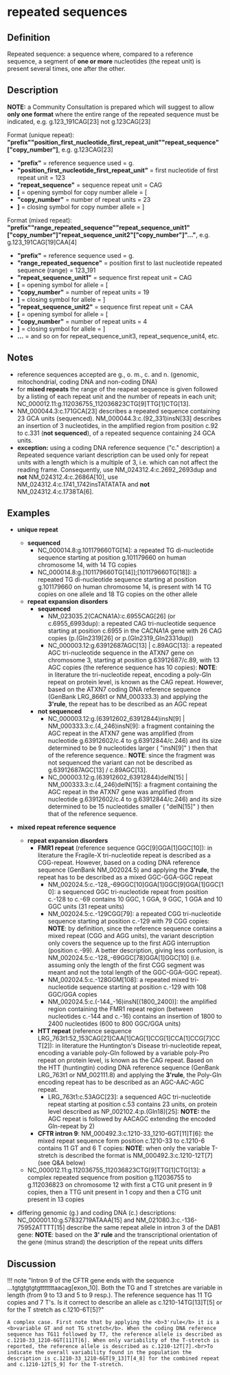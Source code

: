 # repeated sequences

## Definition

Repeated sequence: a sequence where, compared to a reference sequence, a segment of <b>one or more</b> nucleotides (the repeat unit) is present several times, one after the other.

## Description

****NOTE:**** a Community Consultation is prepared which will suggest to allow **only one format** where the entire range of the repeated sequence must be indicated, e.g. g.123\_191CAG[23] not g.123CAG[23]

Format (unique repeat):   **"prefix""position_first_nucleotide_first_repeat_unit""repeat_sequence"["copy_number"]**,  e.g. g.123CAG[23]

* **"prefix"**  =  reference sequence used  =  g.
* **"position_first_nucleotide_first_repeat_unit"**  =  first nucleotide of first repeat unit  =  123
* **"repeat_sequence"**  =  sequence repeat unit  =  CAG
* **[**  =  opening symbol for copy number allele  =  [
* **"copy_number"**  =  number of repeat units  =  23
* **]**  =  closing symbol for copy number allele  =  ]

Format (mixed repeat):   **"prefix""range_repeated_sequence""repeat_sequence_unit1"["copy_number"]"repeat_sequence_unit2"["copy_number"]"..."**,  e.g. g.123\_191CAG[19]CAA[4]

* **"prefix"**  =  reference sequence used  =  g.
* **"range_repeated_sequence"**  =  position first to last nucleotide repeated sequence (range)   =  123_191
* **"repeat_sequence_unit1"**  =  sequence first repeat unit  =  CAG
* **[**  =  opening symbol for allele  =  [
* **"copy_number"**  =  number of repeat units  =  19
* **]**  =  closing symbol for allele  =  ]
* **"repeat_sequence_unit2"**  =  sequence first repeat unit  =  CAA
* **[**  =  opening symbol for allele  =  [
* **"copy_number"**  =  number of repeat units  =  4
* **]**  =  closing symbol for allele  =  ]
* **...**  =  and so on for repeat_sequence_unit3, repeat_sequence_unit4, etc.

## Notes

* reference sequences accepted are g., o. m., c. and n. (genomic, mitochondrial, coding DNA and non-coding DNA)
* for **mixed repeats** the range of the reapeat sequence is given followed by a listing of each repeat unit and the number of repeats in each unit; NC\_000012.11:g.112036755\_112036823CTG[9]TTG[1]CTG[13].
* NM\_000044.3:c.171GCA[23] describes a repeated sequence containing 23 GCA units (sequenced). NM\_000044.3:c.(92_331)insN[33] describes an insertion of 3 nucleotides, in the amplified region from position c.92 to c.331 (**not sequenced**), of a repeated sequence containing 24 GCA units.
* **exception:** using a coding DNA reference sequence ("c." description) a Repeated sequence variant description can be used only for repeat units with a length which is a multiple of 3, i.e. which can not affect the reading frame. Consequently, use NM\_024312.4:c.2692_2693dup and **not** NM\_024312.4:c.2686A[10], use NM\_024312.4:c.1741\_1742insTATATATA and **not** NM\_024312.4:c.1738TA[6].
## Examples

* **unique repeat**
    * **sequenced**
        * NC\_000014.8:g.101179660TG[14]: a repeated TG di-nucleotide sequence starting at position g.101179660 on human chromosome 14, with 14 TG copies
        * NC\_000014.8:g.[101179660TG[14]];[101179660TG[18]]: a repeated TG di-nucleotide sequence starting at position g.101179660 on human chromosome 14, is present with 14 TG copies on one allele and 18 TG copies on the other allele
    * **repeat expansion disorders**
        * **sequenced**
            * NM\_023035.2(CACNA1A):c.6955CAG[26]  (or c.6955_6993dup): a repeated CAG tri-nucleotide sequence starting at position c.6955 in the CACNA1A gene with 26 CAG copies (p.(Gln2319[26] or p.(Gln2319_Gln2331dup))
            * NC\_000003.12:g.63912687AGC[13] | c.89AGC[13]: a repeated AGC tri-nucleotide sequence in the ATXN7 gene on chromosome 3, starting at position g.63912687/c.89, with 13 AGC copies  (the reference sequence has 10 copies): **NOTE**:    in literature the tri-nucleotide repeat, encoding a poly-Gln repeat on protein level, is known as the CAG repeat. However, based on the ATXN7 coding DNA reference sequence (GenBank LRG_866t1 or NM\_000333.3) and applying the **3'rule**, the repeat has to be described as an AGC repeat
        * **not sequenced**
            * NC\_000003.12:g.(63912602\_63912844)insN[9] | NM\_000333.3:c.(4\_246)insN[9]: a fragment containing the AGC repeat in the ATXN7 gene was amplified (from nucleotide g.63912602/c.4 to g.63912844/c.246) and its size determined to be 9 nucleotides larger ( "insN[9]" ) then that of the reference sequence.: **NOTE**:    since the fragment was not sequenced the variant can not be described as g.63912687AGC[13] / c.89AGC[13].
            * NC\_000003.12:g.(63912602\_63912844)delN[15] | NM\_000333.3:c.(4\_246)delN[15]: a fragment containing the AGC repeat in the ATXN7 gene was amplified (from nucleotide g.63912602/c.4 to g.63912844/c.246) and its size determined to be 15 nucleotides smaller ( "delN[15]" ) then that of the reference sequence.
    
* **mixed repeat reference sequence**
    * **repeat expansion disorders**
        * **FMR1 repeat**  (reference sequence GGC[9]GGA[1]GGC[10]): in literature the Fragile-X tri-nucleotide repeat is described as a CGG-repeat. However, based on a coding DNA reference sequence (GenBank NM\_002024.5) and applying the **3'rule**, the repeat has to be described as a mixed GGC-GGA-GGC repeat
            * NM\_002024.5:c.-128\_-69GGC[10]GGA[1]GGC[9]GGA[1]GGC[10]: a sequenced GGC tri-nucleotide repeat from position c.-128 to c.-69 contains 10 GGC, 1 GGA, 9 GGC, 1 GGA and 10 GGC units (31 repeat units)
            * NM\_002024.5:c.-129CGG[79]: a repeated CGG tri-nucleotide sequence starting at position c.-129 with 79 CGG copies: **NOTE**:    by definition, since the reference sequence contains a mixed repeat (CGG and AGG units), the variant description only covers the sequence up to the first AGG interruption (position c.-99). A better description, giving less confusion, is NM\_002024.5:c.-128\_-69GGC[78]GGA[1]GGC[10] (i.e. assuming only the length of the first CGG segment was meant and not the total length of the GGC-GGA-GGC repeat).
            * NM\_002024.5:c.-128GGM[108]: a repeated mixed tri-nucleotide sequence starting at position c.-129 with 108 GGC/GGA copies
            * NM\_002024.5:c.(-144\_-16)insN[(1800\_2400)]: the amplified region containing the FMR1 repeat region (between nucleotides c.-144 and c.-16) contains an insertion of 1800 to 2400 nucleotides (600 to 800 GGC/GGA units)
        * **HTT repeat**  (reference sequence LRG\_763t1:52\_153CAG[21]CAA[1]CAG[1]CCG[1]CCA[1]CCG[7]CCT[2]): in literature the Huntington's Disease tri-nucleotide repeat, encoding a variable poly-Gln followed by a variable poly-Pro repeat on protein level, is known as the CAG repeat. Based on the HTT (huntingtin) coding DNA reference sequence (GenBank LRG\_763t1 or NM\_002111.8) and applying the **3'rule**, the Poly-Gln encoding repeat has to be described as an AGC-AAC-AGC repeat.
            * LRG\_763t1:c.53AGC[23]: a sequenced AGC tri-nucleotide repeat starting at position c.53 contains 23 units, on protein level described as NP\_002102.4:p.(Gln18)[25]: **NOTE:** the AGC repeat is followed by AACAGC extending the encoded Gln-repeat by 2)
        * **CFTR intron 9**: NM\_000492.3:c.1210-33\_1210-6GT[11]T[6]: the mixed repeat sequence form position c.1210-33 to c.1210-6 contains 11 GT and 6 T copies: **NOTE**:    when only the variable T-stretch is described the format is NM\_000492.3:c.1210-12T[7] (see Q&A below)
    * NC\_000012.11:g.112036755\_112036823CTG[9]TTG[1]CTG[13]: a complex repeated sequence from position g.112036755 to g.112036823 on chromosome 12 with first a CTG unit present in 9 copies, then a TTG unit present in 1 copy and then a CTG unit present in 13 copies
* differing genomic (g.) and coding DNA (c.) descriptions: NC\_000001.10:g.57832719ATAAA[15] and NM\_021080.3:c.-136-75952ATTTT[15] describe the same repeat allele in intron 3 of the DAB1 gene: **NOTE**:    based on the **3' rule** and the transcriptional orientation of the gene (minus strand) the description of the repeat units differs
## Discussion

!!! note "Intron 9 of the CFTR gene ends with the sequence ...tgtgtgtgtgtttttttaacag[exon_10]. Both the TG and T stretches are variable in length (from 9 to 13 and 5 to 9 resp.). The reference sequence has 11 TG copies and 7 T's. Is it correct to describe an allele as c.1210-14TG[13]T[5] or for the T stretch as c.1210-6T[5]?"

    A complex case. First note that by applying the <b>3'rule</b> it is a <b>variable GT and not TG stretch</b>. When the coding DNA reference sequence has TG11 followed by T7, the reference allele is described as c.1210-33_1210-6GT[11]T[6]. When only variability of the T-stretch is reported, the reference allele is described as c.1210-12T[7].<br>To indicate the overall variability found in the population the description is c.1210-33_1210-6GT[9_13]T[4_8] for the combined repeat and c.1210-12T[5_9] for the T-stretch.
